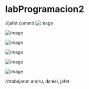 # labProgramacion2
//jafet commit
![image](https://github.com/user-attachments/assets/c48abc80-f39d-4f20-bf52-db957707de31)


![image](https://github.com/user-attachments/assets/84cc3cf8-de58-483f-a8b6-0736b4af3474)

![image](https://github.com/user-attachments/assets/d1c67931-cf69-4c87-ac32-076e3253185b)

![image](https://github.com/user-attachments/assets/0f6ab61c-a5df-46e0-930d-4071e471b450)

![image](https://github.com/user-attachments/assets/2dec4642-34e8-40be-b6d9-79120b0a3ede)

![image](https://github.com/user-attachments/assets/a33527dd-5833-4966-aab9-4c7e59d6d244)

//trabajaron andru, daniel, jafet
